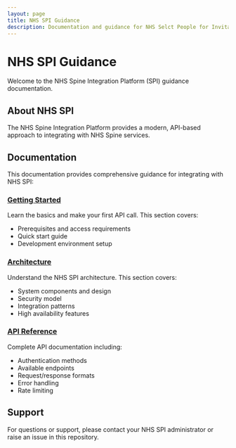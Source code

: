 ```yaml
---
layout: page
title: NHS SPI Guidance
description: Documentation and guidance for NHS Selct People for Invitation Platform
---
```


# NHS SPI Guidance

Welcome to the NHS Spine Integration Platform (SPI) guidance documentation.

## About NHS SPI

The NHS Spine Integration Platform provides a modern, API-based approach to integrating with NHS Spine services.

## Documentation

This documentation provides comprehensive guidance for integrating with NHS SPI:

### [Getting Started](/getting-started/)

Learn the basics and make your first API call. This section covers:
- Prerequisites and access requirements
- Quick start guide
- Development environment setup

### [Architecture](/architecture/)

Understand the NHS SPI architecture. This section covers:
- System components and design
- Security model
- Integration patterns
- High availability features

### [API Reference](/api-reference/)

Complete API documentation including:
- Authentication methods
- Available endpoints
- Request/response formats
- Error handling
- Rate limiting

## Support

For questions or support, please contact your NHS SPI administrator or raise an issue in this repository.
